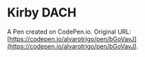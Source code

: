 # Kirby DACH

A Pen created on CodePen.io. Original URL: [https://codepen.io/alvarotrigo/pen/bGoVavJ](https://codepen.io/alvarotrigo/pen/bGoVavJ).

